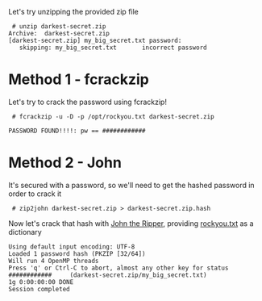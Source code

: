 Let's try unzipping the provided zip file
```
 # unzip darkest-secret.zip 
Archive:  darkest-secret.zip
[darkest-secret.zip] my_big_secret.txt password: 
   skipping: my_big_secret.txt       incorrect password
```

# Method 1 - fcrackzip

Let's try to crack the password using fcrackzip!

```
 # fcrackzip -u -D -p /opt/rockyou.txt darkest-secret.zip

PASSWORD FOUND!!!!: pw == ############  
```

# Method 2 - John

It's secured with a password, so we'll need to get the hashed password in order to crack it
```
 # zip2john darkest-secret.zip > darkest-secret.zip.hash
```

Now let's crack that hash with [John the Ripper](https://github.com/openwall/john), providing [rockyou.txt](https://github.com/brannondorsey/naive-hashcat/releases/download/data/rockyou.txt) as a dictionary
``` # john --wordlist=/opt/rockyou.txt darkest-secret.zip.hash 
Using default input encoding: UTF-8
Loaded 1 password hash (PKZIP [32/64])
Will run 4 OpenMP threads
Press 'q' or Ctrl-C to abort, almost any other key for status
############     (darkest-secret.zip/my_big_secret.txt)
1g 0:00:00:00 DONE
Session completed
```

